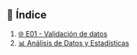 

## 📑 **Índice**

1. [🌐 E01 - Validación de datos](./E01/E01.md)  
4. [📊 Análisis de Datos y Estadísticas](./E02/E02.md)  

